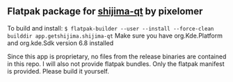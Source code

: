 ## Flatpak package for [shijima-qt](https://getshijima.app/) by pixelomer
To build and install:
`$ flatpak-builder --user --install --force-clean builddir app.getshijima.shijima-qt`
Make sure you have org.Kde.Platform and org.kde.Sdk version 6.8 installed

Since this app is proprietary, no files from the release binaries are contained in this repo. I will also not provide flatpak bundles. Only the flatpak manifest is provided. Please build it yourself.
